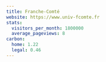 ```yaml
---
title: Franche-Comté
website: https://www.univ-fcomte.fr
stats:
  visitors_per_month: 1800000
  average_pageviews: 8
carbon:
  home: 1.22
  legal: 0.46
---
```

